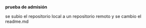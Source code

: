 ﻿**prueba de admisión**
 
 se subio el repositorio local a un repositorio remoto y se cambio el readme.md 
 
